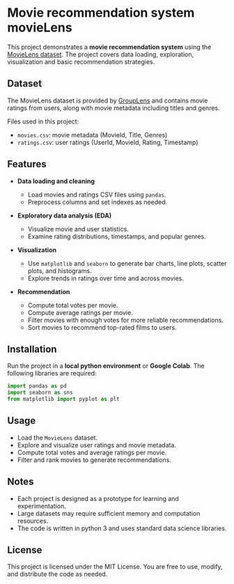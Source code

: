 # Movie recommendation system movieLens

This project demonstrates a **movie recommendation system** using the [MovieLens dataset](https://grouplens.org/datasets/movielens/). The project covers data loading, exploration, visualization and basic recommendation strategies.

## Dataset

The MovieLens dataset is provided by [GroupLens](https://grouplens.org/datasets/movielens/) and contains movie ratings from users, along with movie metadata including titles and genres.

Files used in this project:
- `movies.csv`: movie metadata (MovieId, Title, Genres)
- `ratings.csv`: user ratings (UserId, MovieId, Rating, Timestamp)

## Features

- **Data loading and cleaning**
  - Load movies and ratings CSV files using `pandas`.
  - Preprocess columns and set indexes as needed.

- **Exploratory data analysis (EDA)**
  - Visualize movie and user statistics.
  - Examine rating distributions, timestamps, and popular genres.

- **Visualization**
  - Use `matplotlib` and `seaborn` to generate bar charts, line plots, scatter plots, and histograms.
  - Explore trends in ratings over time and across movies.

- **Recommendation**
  - Compute total votes per movie.
  - Compute average ratings per movie.
  - Filter movies with enough votes for more reliable recommendations.
  - Sort movies to recommend top-rated films to users.

## Installation

Run the project in a **local python environment** or **Google Colab**. The following libraries are required:

```python
import pandas as pd
import seaborn as sns
from matplotlib import pyplot as plt
```

## Usage

- Load the `MovieLens` dataset.
- Explore and visualize user ratings and movie metadata.
- Compute total votes and average ratings per movie.
- Filter and rank movies to generate recommendations.

## Notes

- Each project is designed as a prototype for learning and experimentation.
- Large datasets may require sufficient memory and computation resources.
- The code is written in python 3 and uses standard data science libraries.

## License

This project is licensed under the MIT License. You are free to use, modify, and distribute the code as needed.